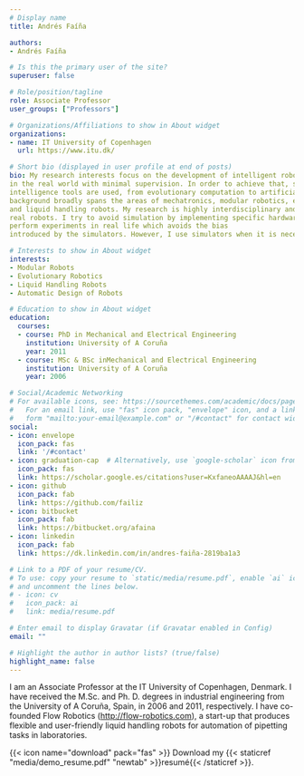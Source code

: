 ```yaml
---
# Display name
title: Andrés Faíña

authors:
- Andrés Faíña

# Is this the primary user of the site?
superuser: false

# Role/position/tagline
role: Associate Professor
user_groups: ["Professors"]

# Organizations/Affiliations to show in About widget
organizations:
- name: IT University of Copenhagen
  url: https://www.itu.dk/

# Short bio (displayed in user profile at end of posts)
bio: My research interests focus on the development of intelligent robotic systems that can be used
in the real world with minimal supervision. In order to achieve that, several artificial
intelligence tools are used, from evolutionary computation to artificial neural networks. My
background broadly spans the areas of mechatronics, modular robotics, evolutionary robotics
and liquid handling robots. My research is highly interdisciplinary and involves simulated and
real robots. I try to avoid simulation by implementing specific hardware setups to automatically 
perform experiments in real life which avoids the bias
introduced by the simulators. However, I use simulators when it is necesary to overcome time-consuming experiments.

# Interests to show in About widget
interests:
- Modular Robots
- Evolutionary Robotics
- Liquid Handling Robots
- Automatic Design of Robots

# Education to show in About widget
education:
  courses:
  - course: PhD in Mechanical and Electrical Engineering
    institution: University of A Coruña
    year: 2011
  - course: MSc & BSc inMechanical and Electrical Engineering
    institution: University of A Coruña
    year: 2006

# Social/Academic Networking
# For available icons, see: https://sourcethemes.com/academic/docs/page-builder/#icons
#   For an email link, use "fas" icon pack, "envelope" icon, and a link in the
#   form "mailto:your-email@example.com" or "/#contact" for contact widget.
social:
- icon: envelope
  icon_pack: fas
  link: '/#contact'
- icon: graduation-cap  # Alternatively, use `google-scholar` icon from `ai` icon pack
  icon_pack: fas
  link: https://scholar.google.es/citations?user=KxfaneoAAAAJ&hl=en
- icon: github
  icon_pack: fab
  link: https://github.com/failiz
- icon: bitbucket
  icon_pack: fab
  link: https://bitbucket.org/afaina
- icon: linkedin
  icon_pack: fab
  link: https://dk.linkedin.com/in/andres-faiña-2819ba1a3

# Link to a PDF of your resume/CV.
# To use: copy your resume to `static/media/resume.pdf`, enable `ai` icons in `params.toml`, 
# and uncomment the lines below.
# - icon: cv
#   icon_pack: ai
#   link: media/resume.pdf

# Enter email to display Gravatar (if Gravatar enabled in Config)
email: ""

# Highlight the author in author lists? (true/false)
highlight_name: false
---
```


I am an Associate Professor at the IT University of Copenhagen, Denmark. I have received the M.Sc. and Ph. D. degrees in industrial engineering from the University of A Coruña, Spain, in 2006 and 2011, respectively. I have co-founded Flow Robotics (http://flow-robotics.com), a start-up that produces flexible and user-friendly liquid handling robots for automation of pipetting tasks in laboratories.

{{< icon name="download" pack="fas" >}} Download my {{< staticref "media/demo_resume.pdf" "newtab" >}}resumé{{< /staticref >}}.
